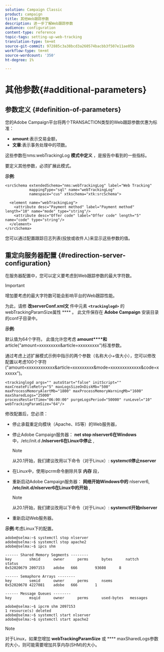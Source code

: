 ```yaml
---
solution: Campaign Classic
product: campaign
title: 其他Web跟踪参数
description: 进一步了解Web跟踪参数
audience: configuration
content-type: reference
topic-tags: setting-up-web-tracking
translation-type: tm+mt
source-git-commit: 972885c3a38bcd3a260574bacbb3f507e11ae05b
workflow-type: tm+mt
source-wordcount: '350'
ht-degree: 1%

---
```



# 其他参数{#additional-parameters}

## 参数定义 {#definition-of-parameters}

您的Adobe Campaign平台将两个TRANSACTION类型的Web跟踪参数优惠为标准：

* **amount**:表示交易金额，
* **文章**:表示事务处理中的项数。

这些参数在nms:webTrackingLog **模式中定义** ，是报告中看到的一些指标。

要定义其他参数，必须扩展此模式。

**示例**:

```
<srcSchema extendedSchema="nms:webTrackingLog" label="Web Tracking"
           mappingType="sql" name="webTrackingLog" 
           namespace="cus" xtkschema="xtk:srcSchema">

  <element name="webTrackingLog">
    <attribute desc="Payment method" label="Payment method" length="10" name="mode" type="string"/>
    <attribute desc="Offer code" label="Offer code" length="5" name="code" type="string"/>
  </element>
</srcSchema>
```

您可以通过配置跟踪日志列表(投放或收件人)来显示这些参数的值。

## 重定向服务器配置 {#redirection-server-configuration}

在服务器配置中，您可以定义要考虑到Web跟踪参数的最大字符数。

>[!IMPORTANT]
>
>增加要考虑的最大字符数可能会影响平台的Web跟踪性能。

为此，请修 **改serverConf.xml文** 件中元素 **`<trackinglogd>`** 的webTrackingParamSize属性 **** 。 此文件保存在 **Adobe Campaign** 安装目录的conf子目录中。

**示例**:

默认值为64个字符。 此值允许您考虑 **amount****和** article(&quot;amount=xxxxxxxxx&amp;article=xxxxxxxxx&quot;)标准参数。

通过考虑上述扩展模式示例中指示的两个参数（名称大小+值大小），您可以修改配置以考虑100个字符(&quot;amount=xxxxxxxxxxxx&amp;article=xxxxxxxxx&amp;mode=xxxxxxxxxxxxx&amp;code=xxxxxx&quot;)。

```
<trackinglogd args="" autoStart="false" initScript="" maxCreateFileRetry="5" maxLogsSizeOnDiskMb="500"
maxProcessMemoryAlertMb="1800" maxProcessMemoryWarningMb="1600" maxSharedLogs="25000"
processRestartTime="06:00:00" purgeLogsPeriod="50000" runLevel="10"
webTrackingParamSize="64"/>
```

修改配置后，您必须：

* 停止承载重定向模块（Apache、IIS等）的Web服务器，
* 停止Adobe Campaign服务器： **net stop nlserver6在Windows** 中，/etc/init.d **/nlserver6在Linux中停止** ,

   >[!NOTE]
   >
   >从20.1开始，我们建议改用以下命令（对于Linux）: **systemctl停止nserver**

* 在Linux中，使用ipcrm命令删除共享 **内存** 段，
* 重新启动Adobe Campaign服务器： **网络开始Windows中的** nlserver6, **/etc/init.d/nlserver6在Linux中的开始** ,

   >[!NOTE]
   >
   >从20.1开始，我们建议改用以下命令（对于Linux）: **systemctl开始nlserver**

* 重新启动Web服务器。

**示例**:考虑Linux下的配置。

```
adobe@selma:~$ systemctl stop nlserver
adobe@selma:~$ systemctl stop apache2
adobe@selma:~$ ipcs shm

------ Shared Memory Segments --------
key        shmid      owner      perms      bytes      nattch     status      
0x52020679 2097153    adobe   666        93608      8                       

------ Semaphore Arrays --------
key        semid      owner      perms      nsems     
0x52020678 4227081    adobe   666        1         

------ Message Queues --------
key        msqid      owner      perms      used-bytes   messages    

adobe@selma:~$ ipcrm shm 2097153                             
1 resource(s) deleted
adobe@selma:~$ systemctl start nlserver
adobe@selma:~$ systemctl start apache2
```

>[!NOTE]
>
>对于Linux，如果您增加 **webTrackingParamSize** 或 **** maxSharedLogs参数的大小，则可能需要增加共享内存(SHM)的大小。

